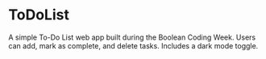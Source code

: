 # ToDoList
A simple To-Do List web app built during the Boolean Coding Week. Users can add, mark as complete, and delete tasks. Includes a dark mode toggle.
